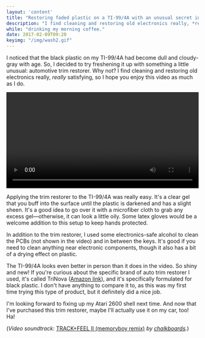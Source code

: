 ```yaml
---
layout: 'content'
title: "Restoring faded plastic on a TI-99/4A with an unusual secret ingredient"
description: "I find cleaning and restoring old electronics really, *really* satisfying, so I hope you enjoy this video as much as I do."
while: "drinking my morning coffee."
date: 2017-02-09T09:20
keyimg: "/img/wash2.gif"
---
```


I noticed that the black plastic on my TI-99/4A had become dull and cloudy-gray with age. So, I decided to try freshening it up with something a little unusual: automotive trim restorer. Why not? I find cleaning and restoring old electronics really, *really* satisfying, so I hope you enjoy this video as much as I do. 

<p><video width="100%" height="auto" controls loop>
  <source src="http://www.nobadmemories.com/img/TI99Restore.mp4" type="video/mp4">
Your browser does not support the video tag.
</video></p>

Applying the trim restorer to the TI-99/4A was really easy. It's a clear gel that you buff into the surface until the plastic is darkened and has a slight sheen. It's a good idea to go over it with a microfiber cloth to grab any excess gel&mdash;otherwise, it can look a little oily. Some latex gloves would be a welcome addition to this setup to keep hands protected. 

In addition to the trim restorer, I used some electronics-safe alcohol to clean the PCBs (not shown in the video) and in between the keys. It's good if you need to clean anything near electronic components, though it also has a bit of a drying effect on plastic.

The TI-99/4A looks even better in person than it does in the video. So shiny and new! If you're curious about the specific brand of auto trim restorer I used, it's called TriNova ([Amazon link](http://amzn.to/2k7lQVp)), and it's specifically formulated for black plastic. I don't have anything to compare it to, as this was my first time trying this type of product, but it definitely did a nice job.

I'm looking forward to fixing up my Atari 2600 shell next time. And now that I've purchased this trim restorer, maybe I'll actually use it on my car, too! Ha!

(*Video soundtrack:* [TRACK+FEEL II (memoryboy remix)]((https://partytimehexcellent.bandcamp.com/)) *by [chalkboards](https://chalkboards.bandcamp.com/).*)